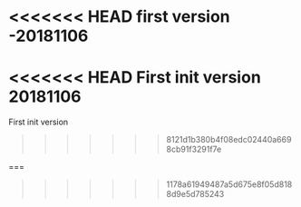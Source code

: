 <<<<<<< HEAD
first version -20181106
=======
<<<<<<< HEAD
First init version 20181106
=======
First init version
>>>>>>> 8121d1b380b4f08edc02440a6698cb91f3291f7e

===
>>>>>>> 1178a61949487a5d675e8f05d8188d9e5d785243
